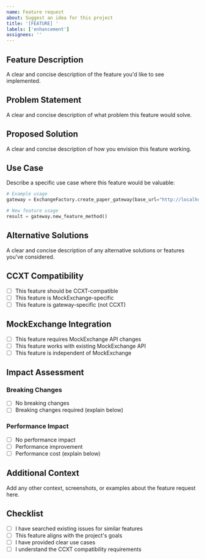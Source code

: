 ```yaml
---
name: Feature request
about: Suggest an idea for this project
title: '[FEATURE] '
labels: ['enhancement']
assignees: ''
---
```


## Feature Description

A clear and concise description of the feature you'd like to see implemented.

## Problem Statement

A clear and concise description of what problem this feature would solve.

## Proposed Solution

A clear and concise description of how you envision this feature working.

## Use Case

Describe a specific use case where this feature would be valuable:

```python
# Example usage
gateway = ExchangeFactory.create_paper_gateway(base_url="http://localhost:8000", api_key="dev-key")

# New feature usage
result = gateway.new_feature_method()
```

## Alternative Solutions

A clear and concise description of any alternative solutions or features you've considered.

## CCXT Compatibility

- [ ] This feature should be CCXT-compatible
- [ ] This feature is MockExchange-specific
- [ ] This feature is gateway-specific (not CCXT)

## MockExchange Integration

- [ ] This feature requires MockExchange API changes
- [ ] This feature works with existing MockExchange API
- [ ] This feature is independent of MockExchange

## Impact Assessment

### Breaking Changes
- [ ] No breaking changes
- [ ] Breaking changes required (explain below)

### Performance Impact
- [ ] No performance impact
- [ ] Performance improvement
- [ ] Performance cost (explain below)

## Additional Context

Add any other context, screenshots, or examples about the feature request here.

## Checklist

- [ ] I have searched existing issues for similar features
- [ ] This feature aligns with the project's goals
- [ ] I have provided clear use cases
- [ ] I understand the CCXT compatibility requirements
